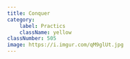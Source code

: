 ```yaml
---
title: Conquer
category:
    label: Practics
    className: yellow
classNumber: 505
image: https://i.imgur.com/qM9glUt.jpg
---
```

